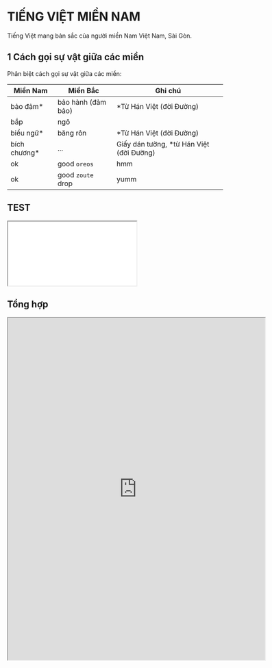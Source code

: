 # TIẾNG VIỆT MIỀN NAM

Tiếng Việt mang bản sắc của người miền Nam Việt Nam, Sài Gòn.

## 1  Cách gọi sự vật giữa các miền
Phân biệt cách gọi sự vật giữa các miền:

<table>
  <thead>
    <tr>
      <th style="text-align: center">Miền Nam</th>
      <th style="text-align: center">Miền Bắc</th>
      <th style="text-align: center">Ghi chú</th>
    </tr>
  </thead>
  <tbody>
    <tr>
      <td style="text-align: left">bảo đảm*</td>
      <td style="text-align: left">bảo hành (đảm bảo)</td>
      <td style="text-align: left">*Từ Hán Việt (đời Đường)</td>
    </tr>
    <tr>
      <td style="text-align: left">bắp</td>
      <td style="text-align: left">ngô</td>
      <td style="text-align: left"></td>
    </tr>
    <tr>
      <td style="text-align: left">biểu ngữ*</td>
      <td style="text-align: left">băng rôn</td>
      <td style="text-align: left">*Từ Hán Việt (đời Đường)</td>
    </tr>
    <tr>
      <td style="text-align: left">bích chương*</td>
      <td style="text-align: left">...</td>
      <td style="text-align: left">Giấy dán tường, *từ Hán Việt (đời Đường)</td>
    </tr>
    <tr>
      <td style="text-align: left">ok</td>
      <td style="text-align: left">good <code class="language-plaintext highlighter-rouge">oreos</code></td>
      <td style="text-align: left">hmm</td>
    </tr>
    <tr>
      <td style="text-align: left">ok</td>
      <td style="text-align: left">good <code class="language-plaintext highlighter-rouge">zoute</code> drop</td>
      <td style="text-align: left">yumm</td>
    </tr>
  </tbody>
</table>

## TEST
<iframe src="/pages/231129/test.html" title=""></iframe>

## Tổng hợp
<iframe src="https://docs.google.com/document/d/e/2PACX-1vRhkkJla1lwkgKiZrZe0lE2nev36tp-jBfm7onWl3GwymQl4_Lq2RdlgL9C6ugfM6a9lp4pvOvpXBP-/pub?embedded=true" width="600" height="800"></iframe>
